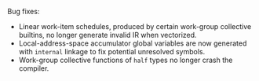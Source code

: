 Bug fixes:

* Linear work-item schedules, produced by certain work-group collective
  builtins, no longer generate invalid IR when vectorized.
* Local-address-space accumulator global variables are now generated with
  `internal` linkage to fix potential unresolved symbols.
* Work-group collective functions of `half` types no longer crash the compiler.

